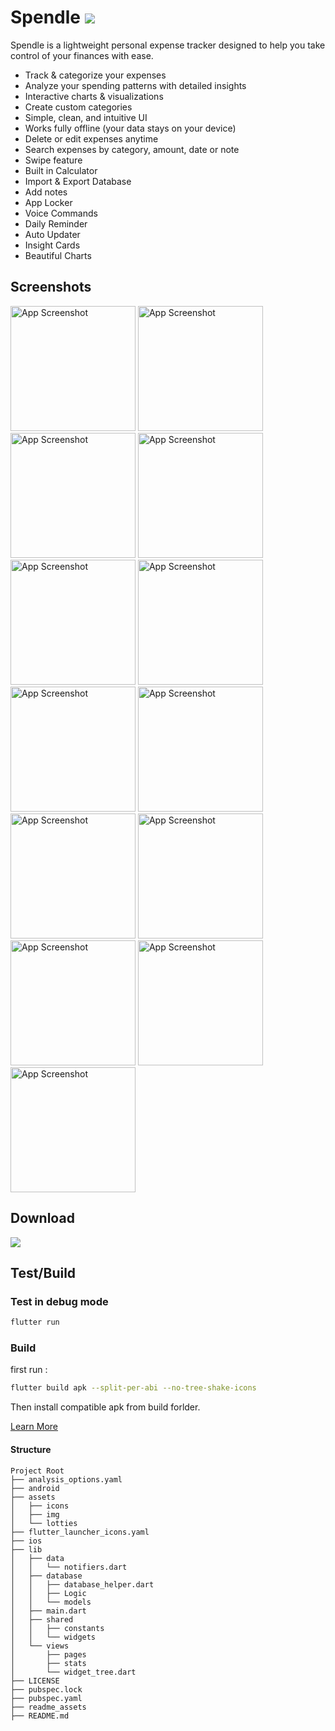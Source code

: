 # Spendle <a href="https://fahim-foysal-097.github.io/spendle-website/"><img src="https://img.shields.io/badge/App-Download-blue?style=for-the-badge"></a>

Spendle is a lightweight personal expense tracker designed to help you take control of your finances with ease.

- Track & categorize your expenses
- Analyze your spending patterns with detailed insights
- Interactive charts & visualizations
- Create custom categories
- Simple, clean, and intuitive UI
- Works fully offline (your data stays on your device)
- Delete or edit expenses anytime
- Search expenses by category, amount, date or note
- Swipe feature
- Built in Calculator
- Import & Export Database
- Add notes
- App Locker
- Voice Commands
- Daily Reminder
- Auto Updater
- Insight Cards
- Beautiful Charts

## Screenshots

<p float="center">
    <img src="readme_assets/ss_home.jpg" alt="App Screenshot" width="200"/>
    <img src="readme_assets/ss_add.jpg" alt="App Screenshot" width="200"/>
    <img src="readme_assets/ss_insights.jpg" alt="App Screenshot" width="200"/>
    <img src="readme_assets/ss_pie.jpg" alt="App Screenshot" width="200"/>
    <img src="readme_assets/ss_monthly.jpg" alt="App Screenshot" width="200"/>
    <img src="readme_assets/ss_7.jpg" alt="App Screenshot" width="200"/>
    <img src="readme_assets/ss_user.jpg" alt="App Screenshot" width="200"/>
    <img src="readme_assets/ss_export.jpg" alt="App Screenshot" width="200"/>
    <img src="readme_assets/ss_new.jpg" alt="App Screenshot" width="200"/>
    <img src="readme_assets/ss_settings.jpg" alt="App Screenshot" width="200"/>
    <img src="readme_assets/ss_all.jpg" alt="App Screenshot" width="200"/>
    <img src="readme_assets/ss_calculator.jpg" alt="App Screenshot" width="200"/>
    <img src="readme_assets/ss_lock.jpg" alt="App Screenshot" width="200"/>
</p>

## Download

<a href="https://fahim-foysal-097.github.io/spendle-website/"><img src="https://img.shields.io/badge/Go to Website-Download-blue?style=for-the-badge"></a>

## Test/Build

### Test in debug mode

```bash
flutter run
```

### Build

first run :

```bash
flutter build apk --split-per-abi --no-tree-shake-icons
```

Then install compatible apk from build forlder.

[Learn More](https://docs.flutter.dev/deployment/android)

#### Structure

```
Project Root
├── analysis_options.yaml
├── android
├── assets
│   ├── icons
│   ├── img
│   └── lotties
├── flutter_launcher_icons.yaml
├── ios
├── lib
│   ├── data
│   │   └── notifiers.dart
│   ├── database
│   │   ├── database_helper.dart
│   │   ├── Logic
│   │   └── models
│   ├── main.dart
│   ├── shared
│   │   ├── constants
│   │   └── widgets
│   └── views
│       ├── pages
│       ├── stats
│       └── widget_tree.dart
├── LICENSE
├── pubspec.lock
├── pubspec.yaml
├── readme_assets
├── README.md
```
